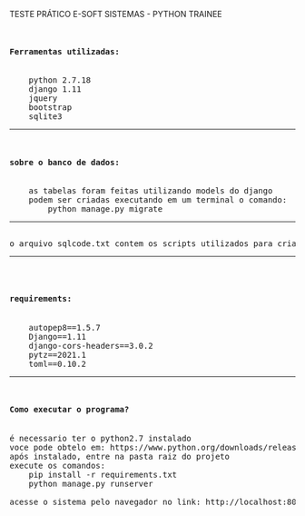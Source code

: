 TESTE PRÁTICO E-SOFT SISTEMAS - PYTHON TRAINEE
<pre>

<h4>Ferramentas utilizadas:</h4>
    python 2.7.18
    django 1.11
    jquery
    bootstrap
    sqlite3
<hr>
<h4>sobre o banco de dados:</h4>
    as tabelas foram feitas utilizando models do django
    podem ser criadas executando em um terminal o comando:
        python manage.py migrate
<hr>
o arquivo sqlcode.txt contem os scripts utilizados para criar as tabelas
<hr>

<h4>requirements:</h4>
    autopep8==1.5.7
    Django==1.11
    django-cors-headers==3.0.2
    pytz==2021.1
    toml==0.10.2
<hr>
<h4>Como executar o programa?</h4>
é necessario ter o python2.7 instalado
voce pode obtelo em: https://www.python.org/downloads/release/python-2718/
após instalado, entre na pasta raiz do projeto
execute os comandos:
    pip install -r requirements.txt
    python manage.py runserver

acesse o sistema pelo navegador no link: http://localhost:8000
</pre>